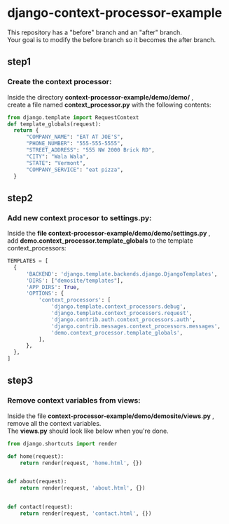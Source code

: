 # django-context-processor-example
This repository has a "before" branch and an "after" branch.<br />
Your goal is to modify the before branch so it becomes the after branch.

## step1
### Create the context processor:
Inside the directory **context-processor-example/demo/demo/** ,<br />
create a file named **context_processor.py** with the following contents:
  ```python
from django.template import RequestContext
def template_globals(request):
    return {
        "COMPANY_NAME": "EAT AT JOE'S",
        "PHONE_NUMBER": "555-555-5555",
        "STREET_ADDRESS": "555 NW 2000 Brick RD",
        "CITY": "Wala Wala",
        "STATE": "Vermont",
        "COMPANY_SERVICE": "eat pizza",
    }
  ```

## step2
### Add new context procesor to settings.py:
Inside the **file context-processor-example/demo/demo/settings.py** ,<br />
add **demo.context_processor.template_globals** to the template context_processors:
  ```python
TEMPLATES = [
    {
        'BACKEND': 'django.template.backends.django.DjangoTemplates',
        'DIRS': ["demosite/templates"],
        'APP_DIRS': True,
        'OPTIONS': {
            'context_processors': [
                'django.template.context_processors.debug',
                'django.template.context_processors.request',
                'django.contrib.auth.context_processors.auth',
                'django.contrib.messages.context_processors.messages',
                'demo.context_processor.template_globals',
            ],
        },
    },
]
  ```
  
## step3
### Remove context variables from views:
Inside the file **context-processor-example/demo/demosite/views.py** ,<br />
remove all the context variables. <br /> 
The **views.py** should look like below when you're done.
```python
from django.shortcuts import render

def home(request):
    return render(request, 'home.html', {})


def about(request):
    return render(request, 'about.html', {})


def contact(request):
    return render(request, 'contact.html', {})
```

